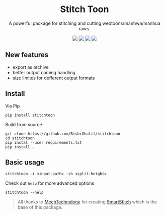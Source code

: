 <div align="center">
  <h1>Stitch Toon</h1>
  <p>
    A powerful package for stitching and cutting webtoons/manhwa/manhua raws.
  </p>
  <a href="https://github.com/BishrGhalil/stitchtoon/releases/latest">
    <img src="https://img.shields.io/github/v/release/BishrGhalil/stitchtoon">
  </a>
  <a href="https://github.com/BishrGhalil/stitchtoon/releases/latest">
    <img src="https://img.shields.io/github/release-date/BishrGhalil/stitchtoon">
  </a>
  <a href="https://github.com/BishrGhalil/stitchtoon/tree/dev">
    <img src="https://img.shields.io/github/last-commit/BishrGhalil/stitchtoon">
  </a>
  <a href="https://github.com/BishrGhalil/stitchtoon/blob/dev/LICENSE">
    <img src="https://img.shields.io/github/license/BishrGhalil/stitchtoon">
  </a>
  </div>
 

## New features
- export as archive
- better output naming handling
- size limites for defferent output formats

## Install
Via Pip
```
pip install stitchtoon
```

Build from source
```
git clone https://github.com/BishrGhalil/stitchtoon
cd stitchtoon
pip instal --user requirements.txt
pip install .
```

## Basic usage
```
stitchtoon -i <input-path> -sh <split-height>
```
Check out `help` for more advanced options
```
stitchtoon --help
```

 
> All thanks to [MechTechnology](https://github.com/MechTechnology) for creating [SmartStitch](https://github.com/BishrGhalil/stitchtoon) which is the base of this package.
